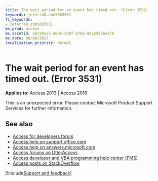 ```yaml
---
title: The wait period for an event has timed out. (Error 3531)
keywords: jeterr40.chm5003531
f1_keywords:
- jeterr40.chm5003531
ms.prod: access
ms.assetid: a9c99a23-a005-588f-67bb-9a52592be376
ms.date: 06/08/2017
localization_priority: Normal
---
```



# The wait period for an event has timed out. (Error 3531)

  

**Applies to:** Access 2013 | Access 2016

This is an unexpected error. Please contact Microsoft Product Support Services for further information.

## See also

- [Access for developers forum](https://social.msdn.microsoft.com/Forums/office/home?forum=accessdev)
- [Access help on support.office.com](https://support.office.com/search/results?query=Access)
- [Access help on answers.microsoft.com](https://answers.microsoft.com/)
- [Access forums on UtterAccess](https://www.utteraccess.com/forum/index.php?act=idx)
- [Access developer and VBA programming help center (FMS)](https://www.fmsinc.com/MicrosoftAccess/developer/)
- [Access posts on StackOverflow](https://stackoverflow.com/questions/tagged/ms-access)

[!include[Support and feedback](~/includes/feedback-boilerplate.md)]